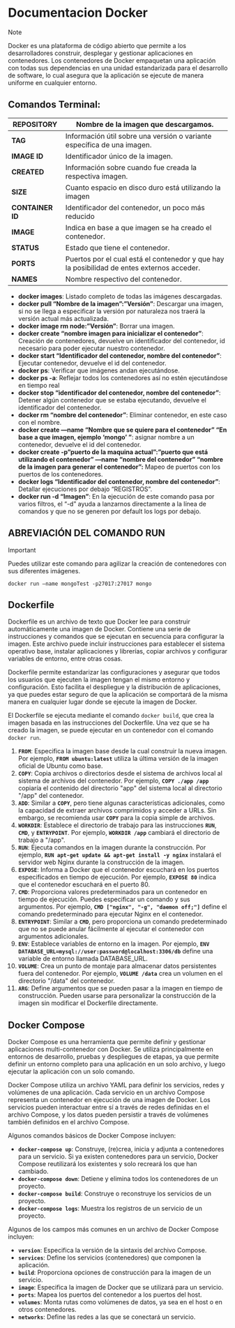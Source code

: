 # **Documentacion Docker**

> [!NOTE]
> Docker es una plataforma de código abierto que permite a los desarrolladores construir, desplegar y gestionar aplicaciones en contenedores. Los contenedores de Docker empaquetan una aplicación con todas sus dependencias en una unidad estandarizada para el desarrollo de software, lo cual asegura que la aplicación se ejecute de manera uniforme en cualquier entorno.

## **Comandos Terminal**:

| **REPOSITORY**   | Nombre de la imagen que descargamos.                                                       |
| ---------------- | ------------------------------------------------------------------------------------------ |
| **TAG**          | Información útil sobre una versión o variante específica de una imagen.                    |
| **IMAGE ID**     | Identificador único de la imagen.                                                          |
| **CREATED**      | Información sobre cuando fue creada la respectiva imagen.                                  |
| **SIZE**         | Cuanto espacio en disco duro está utilizando la imagen                                     |
| **CONTAINER ID** | Identificador del contenedor, un poco más reducido                                         |
| **IMAGE**        | Indica en base a que imagen se ha creado el contenedor.                                    |
| **STATUS**       | Estado que tiene el contenedor.                                                            |
| **PORTS**        | Puertos por el cual está el contenedor y que hay la posibilidad de entes externos acceder. |
| **NAMES**        | Nombre respectivo del contenedor.                                                          |

- **docker images**: Listado completo de todas las imágenes descargadas.
- **docker pull “Nombre de la imagen”:”Versión”**: Descargar una imagen, si no se llega a especificar la versión por naturaleza nos traerá la versión actual más actualizada.
- **docker image rm node:”Versión”**: Borrar una imagen.
- **docker create “nombre imagen para inicializar el contenedor”**: Creación de contenedores, devuelve un identificador del contenedor, id necesario para poder ejecutar nuestro contenedor.
- **docker start “Identificador del contenedor, nombre del contenedor”**: Ejecutar contenedor, devuelve el id del contenedor.
- **docker ps**: Verificar que imágenes andan ejecutándose.
- **docker ps -a**: Reflejar todos los contenedores así no estén ejecutándose en tiempo real
- **docker stop “identificador del contenedor, nombre del contenedor”**: Detener algún contenedor que se estaba ejecutando, devuelve el identificador del contenedor.
- **docker rm “nombre del contenedor”**: Eliminar contenedor, en este caso con el nombre.
- **docker create —name “Nombre que se quiere para el contenedor” “En base a que imagen, ejemplo ‘mongo’ ”**: asignar nombre a un contenedor, devuelve el id del contenedor.
- **docker create -p”puerto de la maquina actual”:”puerto que está utilizando el contenedor” —name “nombre del contenedor” “nombre de la imagen para generar el contenedor”:** Mapeo de puertos con los puertos de los contenedores.
- **docker logs “Identificador del contenedor, nombre del contenedor”**: Detallar ejecuciones por debajo “REGISTROS”.
- **docker run -d “Imagen”**: En la ejecución de este comando pasa por varios filtros, el “-d” ayuda a lanzarnos directamente a la línea de comandos y que no se generen por default los logs por debajo.

## **ABREVIACIÓN DEL COMANDO RUN**

> [!IMPORTANT]
> Puedes utilizar este comando para agilizar la creación de contenedores con sus diferentes imágenes.
>
> ```docker
> docker run —name mongoTest -p27017:27017 mongo
> ```

## **Dockerfile**

Dockerfile es un archivo de texto que Docker lee para construir automáticamente una imagen de Docker. Contiene una serie de instrucciones y comandos que se ejecutan en secuencia para configurar la imagen. Este archivo puede incluir instrucciones para establecer el sistema operativo base, instalar aplicaciones y librerías, copiar archivos y configurar variables de entorno, entre otras cosas.

Dockerfile permite estandarizar las configuraciones y asegurar que todos los usuarios que ejecuten la imagen tengan el mismo entorno y configuración. Esto facilita el despliegue y la distribución de aplicaciones, ya que puedes estar seguro de que la aplicación se comportará de la misma manera en cualquier lugar donde se ejecute la imagen de Docker.

El Dockerfile se ejecuta mediante el comando `docker build`, que crea la imagen basada en las instrucciones del Dockerfile. Una vez que se ha creado la imagen, se puede ejecutar en un contenedor con el comando `docker run`.

1. **`FROM`**: Especifica la imagen base desde la cual construir la nueva imagen. Por ejemplo, **`FROM ubuntu:latest`** utiliza la última versión de la imagen oficial de Ubuntu como base.
2. **`COPY`**: Copia archivos o directorios desde el sistema de archivos local al sistema de archivos del contenedor. Por ejemplo, **`COPY ./app /app`** copiaría el contenido del directorio "app" del sistema local al directorio "/app" del contenedor.
3. **`ADD`**: Similar a **`COPY`**, pero tiene algunas características adicionales, como la capacidad de extraer archivos comprimidos y acceder a URLs. Sin embargo, se recomienda usar **`COPY`** para la copia simple de archivos.
4. **`WORKDIR`**: Establece el directorio de trabajo para las instrucciones **`RUN`**, **`CMD`**, y **`ENTRYPOINT`**. Por ejemplo, **`WORKDIR /app`** cambiará el directorio de trabajo a "/app".
5. **`RUN`**: Ejecuta comandos en la imagen durante la construcción. Por ejemplo, **`RUN apt-get update && apt-get install -y nginx`** instalará el servidor web Nginx durante la construcción de la imagen.
6. **`EXPOSE`**: Informa a Docker que el contenedor escuchará en los puertos especificados en tiempo de ejecución. Por ejemplo, **`EXPOSE 80`** indica que el contenedor escuchará en el puerto 80.
7. **`CMD`**: Proporciona valores predeterminados para un contenedor en tiempo de ejecución. Puedes especificar un comando y sus argumentos. Por ejemplo, **`CMD ["nginx", "-g", "daemon off;"]`** define el comando predeterminado para ejecutar Nginx en el contenedor.
8. **`ENTRYPOINT`**: Similar a **`CMD`**, pero proporciona un comando predeterminado que no se puede anular fácilmente al ejecutar el contenedor con argumentos adicionales.
9. **`ENV`**: Establece variables de entorno en la imagen. Por ejemplo, **`ENV DATABASE_URL=mysql://user:password@localhost:3306/db`** define una variable de entorno llamada DATABASE_URL.
10. **`VOLUME`**: Crea un punto de montaje para almacenar datos persistentes fuera del contenedor. Por ejemplo, **`VOLUME /data`** crea un volumen en el directorio "/data" del contenedor.
11. **`ARG`**: Define argumentos que se pueden pasar a la imagen en tiempo de construcción. Pueden usarse para personalizar la construcción de la imagen sin modificar el Dockerfile directamente.

## **Docker Compose**

Docker Compose es una herramienta que permite definir y gestionar aplicaciones multi-contenedor con Docker. Se utiliza principalmente en entornos de desarrollo, pruebas y despliegues de etapas, ya que permite definir un entorno completo para una aplicación en un solo archivo, y luego ejecutar la aplicación con un solo comando.

Docker Compose utiliza un archivo YAML para definir los servicios, redes y volúmenes de una aplicación. Cada servicio en un archivo Compose representa un contenedor en ejecución de una imagen de Docker. Los servicios pueden interactuar entre sí a través de redes definidas en el archivo Compose, y los datos pueden persistir a través de volúmenes también definidos en el archivo Compose.

Algunos comandos básicos de Docker Compose incluyen:

- **`docker-compose up`**: Construye, (re)crea, inicia y adjunta a contenedores para un servicio. Si ya existen contenedores para un servicio, Docker Compose reutilizará los existentes y solo recreará los que han cambiado.
- **`docker-compose down`**: Detiene y elimina todos los contenedores de un proyecto.
- **`docker-compose build`**: Construye o reconstruye los servicios de un proyecto.
- **`docker-compose logs`**: Muestra los registros de un servicio de un proyecto.

Algunos de los campos más comunes en un archivo de Docker Compose incluyen:

- **`version`**: Especifica la versión de la sintaxis del archivo Compose.
- **`services`**: Define los servicios (contenedores) que componen la aplicación.
- **`build`**: Proporciona opciones de construcción para la imagen de un servicio.
- **`image`**: Especifica la imagen de Docker que se utilizará para un servicio.
- **`ports`**: Mapea los puertos del contenedor a los puertos del host.
- **`volumes`**: Monta rutas como volúmenes de datos, ya sea en el host o en otros contenedores.
- **`networks`**: Define las redes a las que se conectará un servicio.
